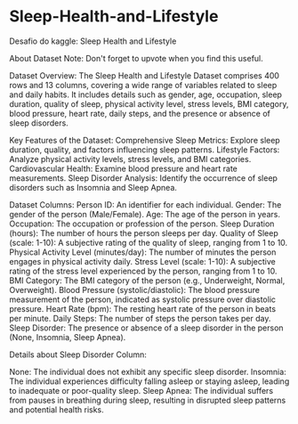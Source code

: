 # Sleep-Health-and-Lifestyle
Desafio do kaggle: Sleep Health and Lifestyle

About Dataset
Note: Don't forget to upvote when you find this useful.

Dataset Overview:
The Sleep Health and Lifestyle Dataset comprises 400 rows and 13 columns, covering a wide range of variables related to sleep and daily habits. It includes details such as gender, age, occupation, sleep duration, quality of sleep, physical activity level, stress levels, BMI category, blood pressure, heart rate, daily steps, and the presence or absence of sleep disorders.

Key Features of the Dataset:
Comprehensive Sleep Metrics: Explore sleep duration, quality, and factors influencing sleep patterns.
Lifestyle Factors: Analyze physical activity levels, stress levels, and BMI categories.
Cardiovascular Health: Examine blood pressure and heart rate measurements.
Sleep Disorder Analysis: Identify the occurrence of sleep disorders such as Insomnia and Sleep Apnea.

Dataset Columns:
Person ID: An identifier for each individual.
Gender: The gender of the person (Male/Female).
Age: The age of the person in years.
Occupation: The occupation or profession of the person.
Sleep Duration (hours): The number of hours the person sleeps per day.
Quality of Sleep (scale: 1-10): A subjective rating of the quality of sleep, ranging from 1 to 10.
Physical Activity Level (minutes/day): The number of minutes the person engages in physical activity daily.
Stress Level (scale: 1-10): A subjective rating of the stress level experienced by the person, ranging from 1 to 10.
BMI Category: The BMI category of the person (e.g., Underweight, Normal, Overweight).
Blood Pressure (systolic/diastolic): The blood pressure measurement of the person, indicated as systolic pressure over diastolic pressure.
Heart Rate (bpm): The resting heart rate of the person in beats per minute.
Daily Steps: The number of steps the person takes per day.
Sleep Disorder: The presence or absence of a sleep disorder in the person (None, Insomnia, Sleep Apnea).

Details about Sleep Disorder Column:

None: The individual does not exhibit any specific sleep disorder.
Insomnia: The individual experiences difficulty falling asleep or staying asleep, leading to inadequate or poor-quality sleep.
Sleep Apnea: The individual suffers from pauses in breathing during sleep, resulting in disrupted sleep patterns and potential health risks.
